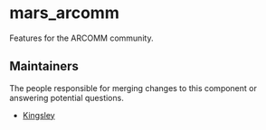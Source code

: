 mars_arcomm
===========
Features for the ARCOMM community.

## Maintainers
The people responsible for merging changes to this component or answering potential questions.
- [Kingsley](https://github.com/jameslkingsley)